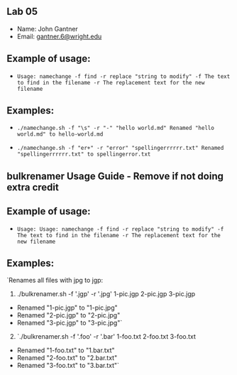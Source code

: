 ## Lab 05

- Name: John Gantner
- Email: gantner.6@wright.edu

## Example of usage:
* `Usage: namechange -f find -r replace "string to modify"
 -f The text to find in the filename
 -r The replacement text for the new filename`

## Examples:
* `./namechange.sh -f "\s" -r "-" "hello world.md"
Renamed "hello world.md" to hello-world.md`

*  `./namechange.sh -f "er+" -r "error" "spellingerrrrrr.txt"
Renamed "spellingerrrrrr.txt" to spellingerror.txt`
## bulkrenamer Usage Guide - Remove if not doing extra credit

## Example of usage:
* `Usage: Usage: namechange -f find -r replace "string to modify"
 -f The text to find in the filename
 -r The replacement text for the new filename`

## Examples:
`Renames all files with jpg to jgp: 
1. ./bulkrenamer.sh -f '.jgp' -r '.jpg'  1-pic.jgp  2-pic.jgp  3-pic.jgp
 - Renamed "1-pic.jgp" to "1-pic.jpg"
 - Renamed "2-pic.jgp" to "2-pic.jpg"
 - Renamed "3-pic.jgp" to "3-pic.jpg"`
2. `./bulkrenamer.sh -f '.foo' -r '.bar' 1-foo.txt 2-foo.txt 3-foo.txt
 - Renamed "1-foo.txt" to "1.bar.txt"
 - Renamed "2-foo.txt" to "2.bar.txt"
 - Renamed "3-foo.txt" to "3.bar.txt"`
